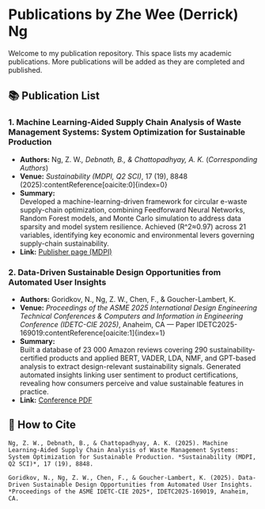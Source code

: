 # Publications by Zhe Wee (Derrick) Ng

Welcome to my publication repository. This space lists my academic publications. More publications will be added as they are completed and published.

## 📚 Publication List

### 1. **Machine Learning-Aided Supply Chain Analysis of Waste Management Systems: System Optimization for Sustainable Production**
- **Authors:** Ng, Z. W.*, Debnath, B., & Chattopadhyay, A. K.* (*Corresponding Authors*)
- **Venue:** *Sustainability (MDPI, Q2 SCI)*, 17 (19), 8848 (2025):contentReference[oaicite:0]{index=0}  
- **Summary:**  
  Developed a machine-learning-driven framework for circular e-waste supply-chain optimization, combining Feedforward Neural Networks, Random Forest models, and Monte Carlo simulation to address data sparsity and model system resilience. Achieved \(R^2≈0.97\) across 21 variables, identifying key economic and environmental levers governing supply-chain sustainability.  
- **Link:** [Publisher page (MDPI)](https://www.mdpi.com/2071-1050/17/19/8848)

### 2. **Data-Driven Sustainable Design Opportunities from Automated User Insights**
- **Authors:** Goridkov, N., Ng, Z. W., Chen, F., & Goucher-Lambert, K.  
- **Venue:** *Proceedings of the ASME 2025 International Design Engineering Technical Conferences & Computers and Information in Engineering Conference (IDETC-CIE 2025)*, Anaheim, CA — Paper IDETC2025-169019:contentReference[oaicite:1]{index=1}  
- **Summary:**  
  Built a database of 23 000 Amazon reviews covering 290 sustainability-certified products and applied BERT, VADER, LDA, NMF, and GPT-based analysis to extract design-relevant sustainability signals. Generated automated insights linking user sentiment to product certifications, revealing how consumers perceive and value sustainable features in practice.  
- **Link:** [Conference PDF](https://github.com/NGZheWee/ZheWee-NG-Portfolio/blob/main/Publications/Data-Driven%20Sustainable%20Design%20Opportunities%20from%20Automated%20User%20Insights.pdf)

## 🔗 How to Cite

```plaintext
Ng, Z. W., Debnath, B., & Chattopadhyay, A. K. (2025). Machine Learning-Aided Supply Chain Analysis of Waste Management Systems: System Optimization for Sustainable Production. *Sustainability (MDPI, Q2 SCI)*, 17 (19), 8848.

Goridkov, N., Ng, Z. W., Chen, F., & Goucher-Lambert, K. (2025). Data-Driven Sustainable Design Opportunities from Automated User Insights. *Proceedings of the ASME IDETC-CIE 2025*, IDETC2025-169019, Anaheim, CA.
